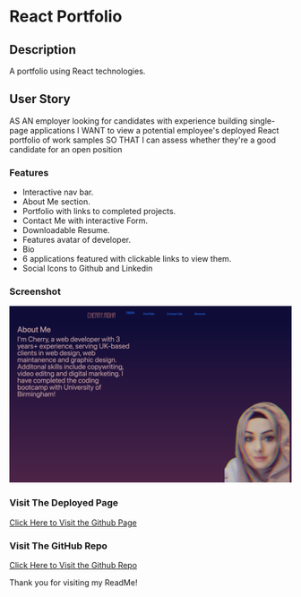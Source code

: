 # React Portfolio

## Description

A portfolio using React technologies.

## User Story
AS AN employer looking for candidates with experience building single-page applications
I WANT to view a potential employee's deployed React portfolio of work samples
SO THAT I can assess whether they're a good candidate for an open position

### Features
- Interactive nav bar.
- About Me section.
- Portfolio with links to completed projects.
- Contact Me with interactive Form.
- Downloadable Resume.
- Features avatar of developer.
- Bio
- 6 applications featured with clickable links to view them.
- Social Icons to Github and Linkedin

### Screenshot
![Screenshot](https://github.com/cherry-aisha/week-20-react-portfolio/blob/main/public/Assets/screenshot.png?raw=true)

### Visit The Deployed Page
[Click Here to Visit the Github Page](https://cherry-aisha.github.io/week-20-react-portfolio/)

### Visit The GitHub Repo
[Click Here to Visit the Github Repo](https://github.com/cherry-aisha/week-20-react-portfolio)

Thank you for visiting my ReadMe!